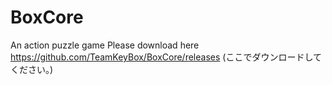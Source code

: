# BoxCore
An action puzzle game
Please download here https://github.com/TeamKeyBox/BoxCore/releases
(ここでダウンロードしてください。)
